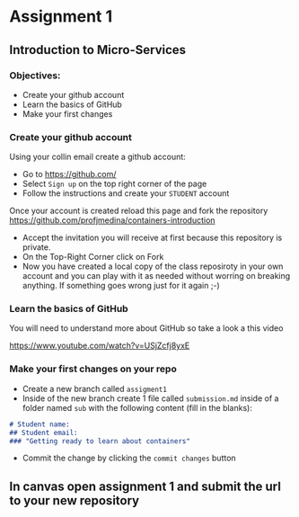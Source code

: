 # Assignment 1
## Introduction to Micro-Services

### Objectives:

- Create your github account
- Learn the basics of GitHub
- Make your first changes

### Create your github account

Using your collin email create a github account:
- Go to https://github.com/ 
- Select `Sign up` on the top right corner of the page
- Follow the instructions and create your `STUDENT` account

Once your account is created reload this page and fork the repository https://github.com/profjmedina/containers-introduction 
- Accept the invitation you will receive at first because this repository is private.
- On the Top-Right Corner click on Fork
- Now you have created a local copy of the class reposiroty in your own account and you can play with it as needed without worring on breaking anything. If something goes wrong just for it again ;-) 

### Learn the basics of GitHub

You will need to understand more about GitHub so take a look a this video

https://www.youtube.com/watch?v=USjZcfj8yxE

### Make your first changes on your repo

- Create a new branch called `assigment1`
- Inside of the new branch create 1 file called `submission.md` inside of a folder named `sub` with the following content (fill in the blanks):

```markdown
# Student name: 
## Student email:
### "Getting ready to learn about containers"
```

- Commit the change by clicking the `commit changes` button 

## In canvas open assignment 1 and submit the url to your new repository

